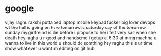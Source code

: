 # google
vijay
raghu
rakshi
putta
bed
laptop
mobile
keypad
fucker
big lover
devops
wt the hell is going on here
tomarrow is saturday
day of the tomarrow sunday
my girlfreind is die before i propose to her
i felt very sad when she death
hey raghu u r good and handsome 
i getup at 6:30 at mrng
machha u wanna to live in this world u should do somthing
hey raghu this is ur time show what ever u want
im editing on git hub
